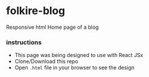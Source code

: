 # folkire-blog
Responsive html Home page of a blog

### instructions

* This page was being designed to use with React JSx
* Clone/Download this repo
* Open `.html` file in your browser to see the design
